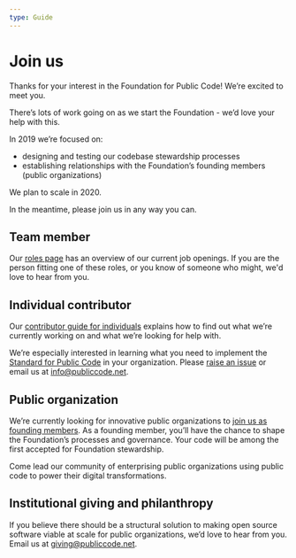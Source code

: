 ```yaml
---
type: Guide
---
```


# Join us

Thanks for your interest in the Foundation for Public Code! We’re excited to meet you.

There’s lots of work going on as we start the Foundation - we’d love your help with this.

In 2019 we’re focused on:

+ designing and testing our codebase stewardship processes
+ establishing relationships with the Foundation’s founding members (public organizations)

We plan to scale in 2020.

In the meantime, please join us in any way you can.

## Team member

Our [roles page](https://about.publiccode.net/roles/) has an overview of our current job openings. If you are the person fitting one of these roles, or you know of someone who might, we'd love to hear from you.

## Individual contributor

Our [contributor guide for individuals](contributor-guides/for-individuals.md) explains how to find out what we’re currently working on and what we’re looking for help with.

We’re especially interested in learning what you need to implement the [Standard for Public Code](http://standard.publiccode.net/) in your organization. Please [raise an issue](http://standard.publiccode.net/CONTRIBUTING.html) or email us at <info@publiccode.net>.

## Public organization

We’re currently looking for innovative public organizations to [join us as founding members](http://publiccode.net/membership/founding-membership). As a founding member, you’ll have the chance to shape the Foundation’s processes and governance. Your code will be among the first accepted for Foundation stewardship.

Come lead our community of enterprising public organizations using public code to power their digital transformations.

## Institutional giving and philanthropy

If you believe there should be a structural solution to making open source software viable at scale for public organizations, we’d love to hear from you. Email us at <giving@publiccode.net>.
